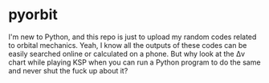 # pyorbit
I'm new to Python, and this repo is just to upload my random codes related to orbital mechanics.
Yeah, I know all the outputs of these codes can be easily searched online or calculated on a phone. But why look at the Δv chart while playing KSP when you can run a Python program to do the same and never shut the fuck up about it?
